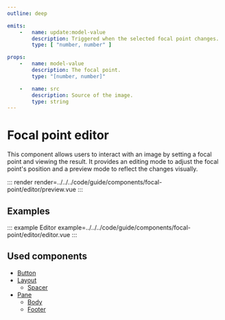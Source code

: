 ```yaml
---
outline: deep

emits:
    -   name: update:model-value
        description: Triggered when the selected focal point changes.
        type: [ "number, number" ]

props:
    -   name: model-value
        description: The focal point.
        type: "[number, number]"

    -   name: src
        description: Source of the image.
        type: string
---
```


# Focal point editor

This component allows users to interact with an image by setting a focal point and viewing the result. It provides an editing mode to adjust the focal point's position and a preview mode to reflect the changes visually.

::: render
render=../../../code/guide/components/focal-point/editor/preview.vue
:::

<FrontmatterDocs/>

## Examples

::: example Editor
example=../../../code/guide/components/focal-point/editor/editor.vue
:::

## Used components

- [Button](../button)
- [Layout](../layout)
    - [Spacer](../layout/spacer)
- [Pane](../pane)
    - [Body](../pane/body)
    - [Footer](../pane/footer)
